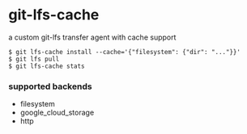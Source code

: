 # git-lfs-cache

a custom git-lfs transfer agent with cache support

```console
$ git lfs-cache install --cache='{"filesystem": {"dir": "..."}}'
$ git lfs pull
$ git lfs-cache stats
```

### supported backends
- filesystem
- google_cloud_storage
- http
